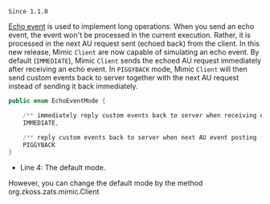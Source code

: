 `Since 1.1.0`

[ Echo
event](ZK%20Developer's%20Reference/UI%20Patterns/Long%20Operations/Use%20Echo%20Events)
is used to implement long operations. When you send an echo event, the
event won't be processed in the current execution. Rather, it is
processed in the next AU request sent (echoed back) from the client. In
this new release, Mimic `Client` are now capable of simulating an echo
event. By default (`IMMEDIATE`), Mimic `Client` sends the echoed AU
request immediately after receiving an echo event. In `PIGGYBACK` mode,
Mimic `Client` will then send custom events back to server together with
the next AU request instead of sending it back immediately.

``` java
public enum EchoEventMode {

    /** immediately reply custom events back to server when receiving echo events    */
    IMMEDIATE,

    /** reply custom events back to server when next AU event posting */
    PIGGYBACK
}
```

- Line 4: The default mode.

However, you can change the default mode by the method
<javadoc directory="zats" method="setEchoEventMode(org.zkoss.zats.mimic.EchoEventMode)" >org.zkoss.zats.mimic.Client</javadoc>
